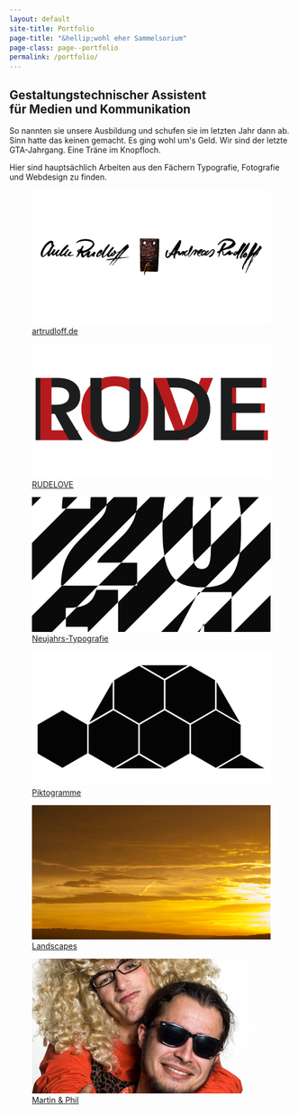 ```yaml
---
layout: default
site-title: Portfolio
page-title: "&hellip;wohl eher Sammelsorium"
page-class: page--portfolio
permalink: /portfolio/
---
```

## Gestaltungstechnischer Assistent<br>für Medien und Kommunikation

So nannten sie unsere Ausbildung und schufen sie im letzten Jahr dann ab. Sinn hatte das keinen gemacht. Es ging wohl um's Geld. Wir sind der letzte GTA-Jahrgang. Eine Träne im Knopfloch.

Hier sind hauptsächlich Arbeiten aus den Fächern Typografie, Fotografie und Webdesign zu finden.

<div class=grid>
    <div class="grid__item one-half palm-one-whole">
        <a href="/portfolio/artrudloff" class=grid__link>
            <figure>
                <img src="/img/artrudloff/thumbnail.jpg">
                <figcaption class=grid__caption>artrudloff.de</figcaption>
            </figure>
        </a>
    </div><!--
 --><div class="grid__item one-half palm-one-whole">
        <a href="/portfolio/rudelove" class=grid__link>
            <figure>
                <img src="/img/rudelove/thumbnail.png">
                <figcaption class=grid__caption>RUDELOVE</figcaption>
            </figure>
        </a>
    </div><!--
 --><div class="grid__item one-half palm-one-whole">
        <a href="/portfolio/neujahrs-typografie" class=grid__link>
            <figure>
                <img src="/img/neujahrs-typografie/thumbnail.png">
                <figcaption class=grid__caption>Neujahrs-Typografie</figcaption>
            </figure>
        </a>
    </div><!--
 --><div class="grid__item one-half palm-one-whole">
        <a href="/portfolio/piktogramme" class=grid__link>
            <figure>
                <img src="/img/piktogramme/thumbnail.png">
                <figcaption class=grid__caption>Piktogramme</figcaption>
            </figure>
        </a>
    </div><!--
 --><div class="grid__item one-half palm-one-whole">
        <a href="/portfolio/landscapes" class=grid__link>
            <figure>
                <img src="/img/landscapes/thumbnail.jpg">
                <figcaption class=grid__caption>Landscapes</figcaption>
            </figure>
        </a>
    </div><!--
 --><div class="grid__item one-half palm-one-whole">
        <a href="/portfolio/martin-und-phil" class=grid__link>
            <figure>
                <img src="/img/martin-und-phil/thumbnail.jpg">
                <figcaption class=grid__caption>Martin &amp; Phil</figcaption>
            </figure>
        </a>
    </div>
</div>
